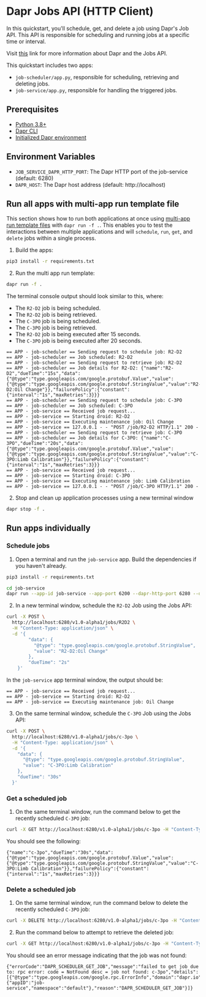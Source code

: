 # Dapr Jobs API (HTTP Client)

In this quickstart, you'll schedule, get, and delete a job using Dapr's Job API. This API is responsible for scheduling and running jobs at a specific time or interval.

Visit [this](https://docs.dapr.io/developing-applications/building-blocks/jobs/) link for more information about Dapr and the Jobs API.

This quickstart includes two apps:

- `job-scheduler/app.py`, responsible for scheduling, retrieving and deleting jobs.
- `job-service/app.py`, responsible for handling the triggered jobs.

## Prerequisites

- [Python 3.8+](https://www.python.org/downloads/)
- [Dapr CLI](https://docs.dapr.io/getting-started/install-dapr-cli/)
- [Initialized Dapr environment](https://docs.dapr.io/getting-started/install-dapr-selfhost/)

## Environment Variables

- `JOB_SERVICE_DAPR_HTTP_PORT`: The Dapr HTTP port of the job-service (default: 6280)
- `DAPR_HOST`: The Dapr host address (default: http://localhost)

## Run all apps with multi-app run template file

This section shows how to run both applications at once using [multi-app run template files](https://docs.dapr.io/developing-applications/local-development/multi-app-dapr-run/multi-app-overview/) with `dapr run -f .`. This enables you to test the interactions between multiple applications and will `schedule`, `run`, `get`, and `delete` jobs within a single process.

1. Build the apps:

<!-- STEP
name: Install python dependencies
-->

```bash
pip3 install -r requirements.txt
```

<!-- END_STEP -->

2. Run the multi app run template:

<!-- STEP
name: Run multi app run template
expected_stdout_lines:
  - '== APP - job-scheduler == Sending request to schedule job: R2-D2'
  - '== APP - job-scheduler == Job scheduled: R2-D2'
  - '== APP - job-scheduler == Sending request to retrieve job: R2-D2'
  - '== APP - job-scheduler == Job details for R2-D2: {"name":"R2-D2","dueTime":"15s","data":{"@type":"type.googleapis.com/google.protobuf.Value","value":{"@type":"type.googleapis.com/google.protobuf.StringValue","value":"R2-D2:Oil Change"}},"failurePolicy":{"constant":{"interval":"1s","maxRetries":3}}}
  - '== APP - job-scheduler == Sending request to schedule job: C-3PO'
  - '== APP - job-scheduler == Job scheduled: C-3PO'
  - '== APP - job-service == Received job request...'
  - '== APP - job-service == Starting droid: R2-D2'
  - '== APP - job-service == Executing maintenance job: Oil Change'
  - '== APP - job-scheduler == Sending request to retrieve job: C-3PO'
  - '== APP - job-scheduler == Job details for C-3PO: {"name":"C-3PO","dueTime":"20s","data":{"@type":"type.googleapis.com/google.protobuf.Value","value":{"@type":"type.googleapis.com/google.protobuf.StringValue","value":"C-3PO:Limb Calibration"}},"failurePolicy":{"constant":{"interval":"1s","maxRetries":3}}}'
  - '== APP - job-service == Received job request...'
  - '== APP - job-service == Starting droid: C-3PO'
  - '== APP - job-service == Executing maintenance job: Limb Calibration'
expected_stderr_lines:
output_match_mode: substring
match_order: none
background: true
sleep: 60
timeout_seconds: 120
-->

```bash
dapr run -f .
```

The terminal console output should look similar to this, where:

- The `R2-D2` job is being scheduled.
- The `R2-D2` job is being retrieved.
- The `C-3PO` job is being scheduled.
- The `C-3PO` job is being retrieved.
- The `R2-D2` job is being executed after 15 seconds.
- The `C-3PO` job is being executed after 20 seconds.

```text
== APP - job-scheduler == Sending request to schedule job: R2-D2
== APP - job-scheduler == Job scheduled: R2-D2
== APP - job-scheduler == Sending request to retrieve job: R2-D2
== APP - job-scheduler == Job details for R2-D2: {"name":"R2-D2","dueTime":"15s","data":{"@type":"type.googleapis.com/google.protobuf.Value","value":{"@type":"type.googleapis.com/google.protobuf.StringValue","value":"R2-D2:Oil Change"}},"failurePolicy":{"constant":{"interval":"1s","maxRetries":3}}}
== APP - job-scheduler == Sending request to schedule job: C-3PO
== APP - job-scheduler == Job scheduled: C-3PO
== APP - job-service == Received job request...
== APP - job-service == Starting droid: R2-D2
== APP - job-service == Executing maintenance job: Oil Change
== APP - job-service == 127.0.0.1 - - "POST /job/R2-D2 HTTP/1.1" 200 -
== APP - job-scheduler == Sending request to retrieve job: C-3PO
== APP - job-scheduler == Job details for C-3PO: {"name":"C-3PO","dueTime":"20s","data":{"@type":"type.googleapis.com/google.protobuf.Value","value":{"@type":"type.googleapis.com/google.protobuf.StringValue","value":"C-3PO:Limb Calibration"}},"failurePolicy":{"constant":{"interval":"1s","maxRetries":3}}}
== APP - job-service == Received job request...
== APP - job-service == Starting droid: C-3PO
== APP - job-service == Executing maintenance job: Limb Calibration
== APP - job-service == 127.0.0.1 - - "POST /job/C-3PO HTTP/1.1" 200 -
```

<!-- END_STEP -->

2. Stop and clean up application processes using a new terminal window

<!-- STEP
name: Stop multi-app run
sleep: 5
-->

```bash
dapr stop -f .
```

<!-- END_STEP -->

## Run apps individually

### Schedule jobs

1. Open a terminal and run the `job-service` app. Build the dependencies if you haven't already.

```bash
pip3 install -r requirements.txt
```

```bash
cd job-service
dapr run --app-id job-service --app-port 6200 --dapr-http-port 6280 --dapr-grpc-port 6281 -- python app.py
```

2. In a new terminal window, schedule the `R2-D2` Job using the Jobs API:

```bash
curl -X POST \
  http://localhost:6280/v1.0-alpha1/jobs/R2D2 \
  -H "Content-Type: application/json" \
  -d '{
        "data": {
          "@type": "type.googleapis.com/google.protobuf.StringValue",
          "value": "R2-D2:Oil Change"
        },
        "dueTime": "2s"
    }'
```

In the `job-service` app terminal window, the output should be:

```text
== APP - job-service == Received job request...
== APP - job-service == Starting droid: R2-D2
== APP - job-service == Executing maintenance job: Oil Change
```

3. On the same terminal window, schedule the `C-3PO` Job using the Jobs API:

```bash
curl -X POST \
  http://localhost:6280/v1.0-alpha1/jobs/c-3po \
  -H "Content-Type: application/json" \
  -d '{
    "data": {
      "@type": "type.googleapis.com/google.protobuf.StringValue",
      "value": "C-3PO:Limb Calibration"
    },
    "dueTime": "30s"
  }'
```

### Get a scheduled job

1. On the same terminal window, run the command below to get the recently scheduled `C-3PO` job:

```bash
curl -X GET http://localhost:6280/v1.0-alpha1/jobs/c-3po -H "Content-Type: application/json"
```

You should see the following:

```text
{"name":"c-3po","dueTime":"30s","data":{"@type":"type.googleapis.com/google.protobuf.Value","value":{"@type":"type.googleapis.com/google.protobuf.StringValue","value":"C-3PO:Limb Calibration"}},"failurePolicy":{"constant":{"interval":"1s","maxRetries":3}}}
```

### Delete a scheduled job

1. On the same terminal window, run the command below to delete the recently scheduled `C-3PO` job:

```bash
curl -X DELETE http://localhost:6280/v1.0-alpha1/jobs/c-3po -H "Content-Type: application/json"
```

2. Run the command below to attempt to retrieve the deleted job:

```bash
curl -X GET http://localhost:6280/v1.0-alpha1/jobs/c-3po -H "Content-Type: application/json"
```

You should see an error message indicating that the job was not found:

```text
{"errorCode":"DAPR_SCHEDULER_GET_JOB","message":"failed to get job due to: rpc error: code = NotFound desc = job not found: c-3po","details":[{"@type":"type.googleapis.com/google.rpc.ErrorInfo","domain":"dapr.io","metadata":{"appID":"job-service","namespace":"default"},"reason":"DAPR_SCHEDULER_GET_JOB"}]}
```
